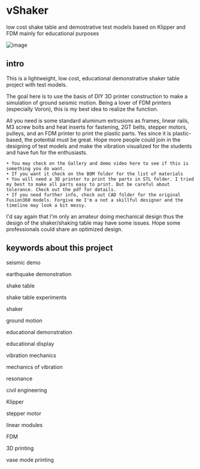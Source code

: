 # vShaker
low cost shake table and demostrative test models based on Klipper and FDM mainly for educational purposes

![image](https://github.com/treesess/vShaker/assets/20311124/b4626e36-1ad1-4af1-8090-2da2309b10b5)


## intro
This is a lightweight, low cost, educational demonstrative shaker table project with test models. 

The goal here is to use the basis of DIY 3D printer construction to make a simulation of ground seismic motion. Being a lover of FDM printers (especially Voron), this is my best idea to realize the function. 

All you need is some standard aluminum extrusions as frames, linear rails, M3 screw bolts and heat inserts for fastening, 2GT belts, stepper motors, pulleys, and an FDM printer to print the plastic parts. Yes since it is plastic-based, the potential must be great. Hope more people could join in the designing of test models and make the vibration visualized for the students and have fun for the enthusiasts. 

	• You may check on the Gallery and demo video here to see if this is something you do want. 
	• If you want it check on the BOM folder for the list of materials
	• You will need a 3D printer to print the parts in STL folder. I tried my best to make all parts easy to print. But be careful about tolerance. Check out the pdf for details. 
	• If you need further info, check out CAD folder for the original Fusion360 models. Forgive me I'm a not a skillful designer and the timeline may look a bit messy. 

I'd say again that I'm only an amateur doing mechanical design thus the design of the shaker/shaking table may have some issues. Hope some professionals could share an optimized design. 

## keywords about this project
seismic demo

earthquake demonstration

shake table

shake table experiments

shaker

ground motion

educational demonstration

educational display

vibration mechanics

mechanics of vibration

resonance

civil engineering


Klipper

stepper motor

linear modules

FDM

3D printing

vase mode printing
